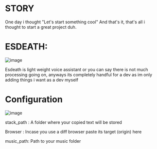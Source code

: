 # STORY

One day i thought "Let's start something cool"
And that's it, that's all i thought to start a great project duh.

# ESDEATH:
![image](https://user-images.githubusercontent.com/78467470/164252194-c1e13c6e-3567-48ba-964d-352182801e7f.png)

Esdeath is light weight voice assistant or you can say there is not much processing going on, anyways its completely handful for a dev as im only adding things i want as a dev myself

# Configuration

![image](https://user-images.githubusercontent.com/78467470/164249640-5ad2698f-e640-4fdf-9c30-44601a6abe29.png)

stack_path : A folder where your copied text will be stored

Browser : Incase you use a diff browser paste its target (origin) here

music_path: Path to your music folder
